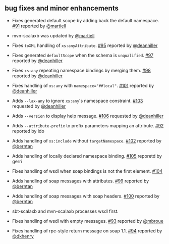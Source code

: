 ## bug fixes and minor enhancements
- Fixes generated default scope by adding back the default namespace. [#91][#91] reported by [@martiell][@martiell]
- mvn-scalaxb was updated by [@martiell][@martiell]
- Fixes `toXML` handling of `xs:anyAttribute`. [#95][#95] reported by [@deanhiller][@deanhiller]
- Fixes generated `defaultScope` when the schema is `unqualified`. [#97][#97] reported by [@deanhiller][@deanhiller]
- Fixes `xs:any` repeating namespace bindings by merging them. [#98][#98] reported by [@deanhiller][@deanhiller]
- Fixes handling of `xs:any` with `namespace="##local"`. [#101][#101] reported by [@deanhiller][@deanhiller]
- Adds `--lax-any` to ignore `xs:any`'s namespace constraint. [#103][#103] requested by [@deanhiller][@deanhiller]
- Adds `--version` to display help message. [#106][#106] requested by [@deanhiller][@deanhiller]
- Adds `--attribute-prefix` to prefix parameters mapping an attribute. [#92][#92] reported by ido
- Adds handling of `xs:include` without `targetNamespace`. [#102][#102] reported by [@berntan][@berntan]
- Adds handling of locally declared namespace binding. [#105][#105] reporetd by gerri
- Fixes handling of wsdl when soap bindings is not the first element. [#104][#104]
- Adds handling of soap messages with attributes. [#99][#99] reported by [@berntan][@berntan]
- Adds handling of soap messages with soap headers. [#100][#100] reported by [@berntan][@berntan]
- sbt-scalaxb and mvn-scalaxb processes wsdl first.
- Fixes handling of wsdl with empty messages. [#93][#93] reported by [@mbroue][@mbroue]
- Fixes handling of rpc-style return message on soap 1.1. [#94][#94] reported by [@dkhenry][@dkhenry]

  [#91]: https://github.com/eed3si9n/scalaxb/issues/91
  [#92]: https://github.com/eed3si9n/scalaxb/issues/92
  [#93]: https://github.com/eed3si9n/scalaxb/issues/93
  [#94]: https://github.com/eed3si9n/scalaxb/issues/94
  [#95]: https://github.com/eed3si9n/scalaxb/issues/95
  [#96]: https://github.com/eed3si9n/scalaxb/issues/96
  [#97]: https://github.com/eed3si9n/scalaxb/issues/97
  [#98]: https://github.com/eed3si9n/scalaxb/issues/98
  [#99]: https://github.com/eed3si9n/scalaxb/issues/99
  [#100]: https://github.com/eed3si9n/scalaxb/issues/100
  [#101]: https://github.com/eed3si9n/scalaxb/issues/101
  [#102]: https://github.com/eed3si9n/scalaxb/issues/102
  [#103]: https://github.com/eed3si9n/scalaxb/issues/103
  [#104]: https://github.com/eed3si9n/scalaxb/issues/104
  [#105]: https://github.com/eed3si9n/scalaxb/issues/105
  [#106]: https://github.com/eed3si9n/scalaxb/issues/106
  [@martiell]: https://github.com/martiell
  [@mbroue]: https://github.com/mbroue
  [@deanhiller]: https://github.com/deanhiller
  [@dkhenry]: https://github.com/dkhenry
  [@berntan]: https://github.com/berntan
